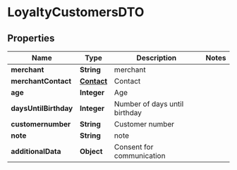 
# LoyaltyCustomersDTO

## Properties
Name | Type | Description | Notes
------------ | ------------- | ------------- | -------------
**merchant** | **String** | merchant | 
**merchantContact** | [**Contact**](Contact.md) | Contact | 
**age** | **Integer** | Age | 
**daysUntilBirthday** | **Integer** | Number of days until birthday | 
**customernumber** | **String** | Customer number | 
**note** | **String** | note | 
**additionalData** | **Object** | Consent for communication | 



